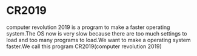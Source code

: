 # CR2019
computer revolution 2019 is a program to make a faster operating system.The OS now is very slow because there are too much settings to load and too many programs to load.We want to make a operating system faster.We call this program CR2019(computer revolution 2019)
